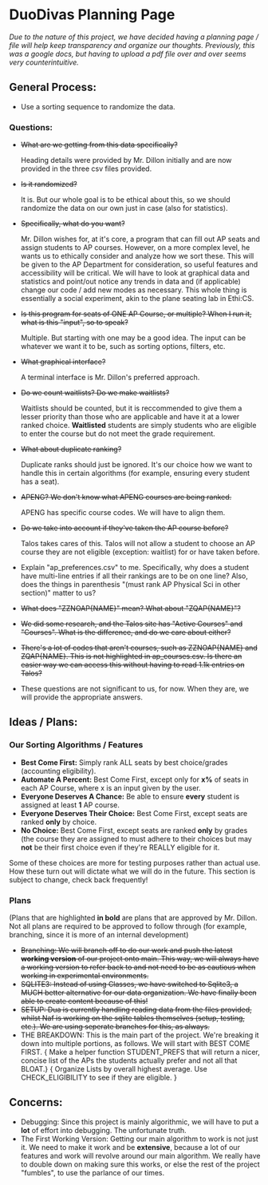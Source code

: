 # DuoDivas Planning Page

_Due to the nature of this project, we have decided having a planning page / file will help keep transparency and organize our thoughts. Previously, this was a google docs, but having to upload a pdf file over and over seems very counterintuitive._

## General Process:

- Use a sorting sequence to randomize the data.

### Questions:

- ~~What are we getting from this data specifically?~~

 	Heading details were provided by Mr. Dillon initially and are now provided in the three csv files provided.

- ~~Is it randomized?~~

 	It is. But our whole goal is to be ethical about this, so we should randomize the data on our own just in case (also for statistics).

- ~~Specifically, what do you want?~~

 	Mr. Dillon wishes for, at it's core, a program that can fill out AP seats and assign students to AP courses. However, on a more complex level, he wants us to ethically consider and analyze how we sort these. This will be given to the AP Department for consideration, so useful features and accessibility will be critical. We will have to look at graphical data and statistics and point/out notice any trends in data and (if applicable) change our code / add new modes as necessary. This whole thing is essentially a social experiment, akin to the plane seating lab in Ethi:CS.

- ~~Is this program for seats of ONE AP Course, or multiple? When I run it, what is this "input", so to speak?~~

 	Multiple. But starting with one may be a good idea. The input can be whatever we want it to be, such as sorting options, filters, etc.

- ~~What graphical interface?~~

 	A terminal interface is Mr. Dillon's preferred approach.

- ~~Do we count waitlists? Do we make waitlists?~~

 	Waitlists should be counted, but it is reccommended to give them a lesser priority than those who are applicable and have it at a lower ranked choice. **Waitlisted** students are simply students who are eligible to enter the course but do not meet the grade requirement.

- ~~What about duplicate ranking?~~

 	Duplicate ranks should just be ignored. It's our choice how we want to handle this in certain algorithms (for example, ensuring every student has a seat).

- ~~APENG? We don't know what APENG courses are being ranked.~~

 	APENG has specific course codes. We will have to align them.

- ~~Do we take into account if they've taken the AP course before?~~

 	Talos takes cares of this. Talos will not allow a student to choose an AP course they are not eligible (exception: waitlist) for or have taken before.

- Explain "ap_preferences.csv" to me. Specifically, why does a student have multi-line entries if all their rankings are to be on one line? Also, does the things in parenthesis "(must rank AP Physical Sci in other section)" matter to us?

- ~~What does "ZZNOAP{NAME}" mean? What about "ZQAP{NAME}"?~~

- ~~We did some research, and the Talos site has "Active Courses" and "Courses". What is the difference, and do we care about either?~~

- ~~There's a lot of codes that aren't courses, such as ZZNOAP{NAME} and ZQAP{NAME}. This is not highlighted in ap_courses.csv. Is there an easier way we can access this without having to read 1.1k entries on Talos?~~

- These questions are not significant to us, for now. When they are, we will provide the appropriate answers.

## Ideas / Plans:

### Our Sorting Algorithms / Features

- **Best Come First:** Simply rank ALL seats by best choice/grades (accounting eligibility).
- **Automate A Percent:** Best Come First, except only for **x%** of seats in each AP Course, where x is an input given by the user.
- **Everyone Deserves A Chance:** Be able to ensure **every** student is assigned at least **1** AP course.
- **Everyone Deserves Their Choice:** Best Come First, except seats are ranked **only** by choice.
- **No Choice:** Best Come First, except seats are ranked **only** by grades (the course they are assigned to must adhere to their choices but may **not** be their first choice even if they're REALLY eligible for it.

Some of these choices are more for testing purposes rather than actual use. How these turn out will dictate what we will do in the future. This section is subject to change, check back frequently!

### Plans

(Plans that are highlighted **in bold** are plans that are approved by Mr. Dillon. Not all plans are required to be approved to follow through (for example, branching, since it is more of an internal development)

- ~~Branching: We will branch off to do our work and push the latest **working version** of our project onto main. This way, we will always have a working version to refer back to and not need to be as cautious when working in experimental environments.~~
- ~~SQLITE3: Instead of using Classes, we have switched to Sqlite3, a MUCH better alternative for our data organization. We have finally been able to create content because of this!~~
- ~~SETUP: Dua is currently handling reading data from the files provided, whilst Naf is working on the sqlite tables themselves (setup, testing, etc.). We are using seperate branches for this, as always.~~
- THE BREAKDOWN: This is the main part of the project. We're breaking it down into multiple portions, as follows. We will start with BEST COME FIRST. 
{ Make a helper function STUDENT_PREFS that will return a nicer, concise list of the APs the students actually prefer and not all that BLOAT.}
{ Organize Lists by overall highest average. Use CHECK_ELIGIBILITY to see if they are eligible. }

## Concerns:

- Debugging: Since this project is mainly algorithmic, we will have to put a **lot** of effort into debugging. The unfortunate truth.
- The First Working Version: Getting our main algorithm to work is not just it. We need to make it work and be **extensive**, because a lot of our features and work will revolve around our main algorithm. We really have to double down on making sure this works, or else the rest of the project "fumbles", to use the parlance of our times.  
